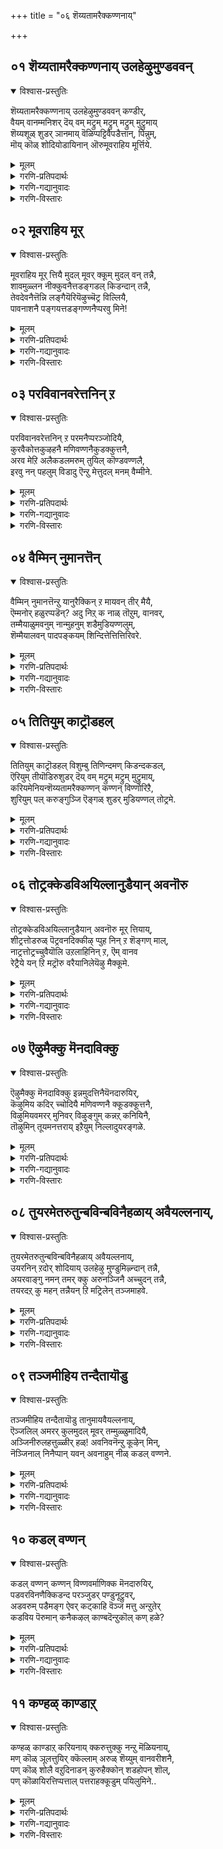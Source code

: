 +++
title = "०६ शॆय्यतामरैक्कण्णनाय्"

+++


## ०१ शॆय्यतामरैक्कण्णनाय् उलहेऴुमुण्डववन्
<details open><summary>विश्वास-प्रस्तुतिः</summary>

शॆय्यतामरैक्कण्णनाय् उलहेऴुमुण्डववन् कण्डीर्,  
वैयम् वानम्मनिशर् दॆय् वम् मट्रुम् मट्रुम् मट्रुम् मुट्रुमाय्  
शॆय्यशूळ् शुडर् ञानमाय् वॆळिप्पट्टिवैपडैत्तान्, पिन्नुम्,  
मॊय् कॊळ् शोदियोडायिनान् ऒरुमूवराहिय मूर्त्तिये.
</details>

<details><summary>मूलम्</summary>

शॆय्यतामरैक्कण्णनाय् उलहेऴुमुण्डववन् कण्डीर्,  
वैयम् वानम्मनिशर् दॆय् वम् मट्रुम् मट्रुम् मट्रुम् मुट्रुमाय्  
शॆय्यशूळ् शुडर् ञानमाय् वॆळिप्पट्टिवैपडैत्तान्, पिन्नुम्,  
मॊय् कॊळ् शोदियोडायिनान् ऒरुमूवराहिय मूर्त्तिये.
</details>

<details><summary>गरणि-प्रतिपदार्थः</summary>

शॆय्यतामरै कण्णन् आय् = कॆन्दावरॆयन्तॆ \(विशालवू आकर्षकवू आद\) कण्णुगळुळ्ळवनागि, उलहु एऴुम् = एळु लोकगळन्नू, उण्ड = कबळिसिद \(नुङ्गिद\), अवन् = अवनु, कण्डीर् = कण्डिरा, वैयम् = भूमियू, वानम् = मेलणलोकगळू, मनिशर् = मनुष्यरु, दॆय् वम् = देवतॆगळु, मट्रुम् = इतर, मट्रुम् = इतर, मट्रुम् = इन्नू इतर वस्तुगळू, मुट्रुम् = ऎल्लवू, आय् = आगि, शॆय्य = दिव्यवाद, शूऴ् = ऎल्लॆल्लू व्यापिसिरुव, शुडर् = तेजोमयवाद, ञानम् = ज्ञानवू आय् = आगि, वॆळिपट्टु = हॊरगिट्टु \(प्रकटिसि\), इवै = इवुगळन्नु, पडैत्तान् = पडॆदनु \(सृष्टिसिदनु\), पिन्नुम् = आ बळिक, मॊय् कॊळ् = विलक्षण समर्थवाद, शोदियोडु = तेजोस्वरूपदिन्द, आयिनान् = आगिरुववनु \(भगवन्तनु\), ऒरु = साटियिल्लद, मूवर् = मूरु मन्दि, आहिय = आद, मूर् त्तीये = मूर्त्तिये.
</details>

<details><summary>गरणि-गद्यानुवादः</summary>

कॆन्दावरॆयन्तॆ आकर्षकवू विशालवू आद कण्णुगळुळ्ळवनागि, एळु लोकगळन्नू नुङ्गिद अवनु, भूमियू मेलणलोकगळु मनुष्यरू देवतॆगळु मत्तु इतर इतर इन्नितरवस्तुगळॆल्लवू आगि, ऎल्लॆल्लू व्यापिसिरुव तेजोमयवाद दिव्यवाद ज्ञानवू आगि, प्रकटगॊण्डु, इवुगळन्नु सृष्टिसिदनु. आ बळिक विलक्षणवाद समर्थवाद तेजोस्वरूपदिन्द साटियिल्लद मूवरू आगिरुव मूर्तिये अवनु कण्डिरा\! 
</details>

<details><summary>गरणि-विस्तारः</summary>

भगवन्तनु तेजोमयमूर्तियागि, तन्नष्टक्कॆ तानु परमपददल्लि निर्लिप्तनागिरबारदे? ई जगत्संसारवन्नु अवनेकॆकट्टिकॊळ्ळबेकु? ताने नानारूपगळागि, वस्तुगळागि, बरिदु, नानाबगॆय कर्मगळल्लिळिदु, अवुगळनिर्वहणॆय भारवन्नु हॊरुवुदादरू एकॆ? सङ्कल्पमात्रदिन्दले इदॆल्लवन्नू साधिसिकॊळ्ळबल्ल अवने मत्तॆ मूरुरूपगळागि ऒडॆदु निन्तिरुवुदादरू एकॆ? – इदन्ने भगवन्तन विचित्र लीलाविनोद ऎन्नुवुदु\! ऎल्लवन्नू सृष्टिसि, नडॆसुत्ता, साक्षीभूतनागि नोडुत्ता, ऎल्लवन्नू ऒन्दु समयदल्लि ताने नुङ्गि, आ बळिकलू अदन्नु रक्षिसुवुदु\! ऎन्थ सौलभ्यगुण भगवन्तनदु\! 

“वैयम् वानम् मनिशर् दॆय् वम् मट्रुम् मट्रुम् मट्रुम् मुट्रुम् आय्” – सृष्टियल्लि कण्डु बरुव ऎल्ला वस्तुगळन्नू सङ्ग्रहवागि सूचिसुव मातु. ’वैयम्’, ऎन्दरॆ भूमि ’वानम्’ ऎन्दरॆ आकाश. इवॆरडर नडुवॆ इरुवुदु नीरु, गाळि, तेजस्सु – ऒट्टारॆ, भगवन्तनु पञ्चभूतगळन्नु सृष्टिसिदनु. आ पञ्चभूतगळु अवने. ’मनिशर्’ ऎन्दरॆ मनुष्यरु, ’दॆय् वम्’ ऎम्बुदरल्लि देवतॆगळु मत्तु अवरल्लिरुव नाना पङ्गडगळु – यक्षरु, सिद्धरु, साध्यरु, गन्धर्वरु, किन्नररु, किम्पुरुषरु – इत्यादिगळु ऎल्लरू मेलणलोकवासिगळु. ’मट्रुम्, मट्रुम्, मट्रुम्’ ऎन्दु मत्तॆ मत्तॆ हेळिदुदक्कॆ – भगवन्तनु मेल्मट्टद जन्तुगळु, कॆळमट्टद जन्तुगळु, मत्तु मर, बॆट्ट मुन्ताद अचेतन वस्तुगळु ऎन्दर्थवागुत्तदॆ. चेतन वस्तुगळल्लि मनुष्यनुइतर वस्तुगळिगिन्तलू भिन्ननु. अवनिगॆ मनस्सु, बुद्धि, विवेचनाशक्तिगळिवॆ. जन्तुगळल्लि मेल्मट्टदवु प्राणिगळु. कालुगळिन्द सञ्चरिसबल्लवु. कॆळमट्टदवु ऎदॆयिन्द त्वळतक्कवु, हाराडतक्कवु, भूचरगळु जलचरगळु, क्रिमिकीटादिगळु, इरुवॆ मुन्तादवु, अणुजीविगळु इत्यादिगळु इवॆल्लवन्नू ऒट्टागि, ’चेतन’ वस्तुगळु ऎन्नुत्तारॆ. सञ्चरिसदन्तॆ, ऒन्दु कडॆ निलुकडॆयागि निन्तिरुव मर, बॆट्ट मुन्ताअवु ’अचेतन’ वस्तुगळु. भगवन्तन सृष्टियन्नु कॆलवु मातुगळिन्द विवरिसुवुदु ऒन्दु हुच्चुतनवे\! नोडि, अरितू आश्चर्यपडतक्कद्दु –पाठकलियतक्कद्दु अदु\! ऎल्लवू भगवन्तन रूपगळे. अवुगळॆल्लदर अन्तर्यामियागि इद्दुकॊण्डु, भगवन्तनु ऎल्लवन्नू निर्वहिसुत्तानॆ. एनु विचित्र\! एनाश्चर्य\! 

“ऒरुमूवराहियमूर् त्तिये” – तानॊब्बने हेगॆ लॆक्कविल्लदष्टु रूपगळागि ऒडॆदु ’सृष्टि’ ऎनिसिकॊण्डनो हागॆये ताने साटियिल्लद मूरु रूपगळागि अवुगळ निर्वहणॆगॆ निन्तिद्दानॆ. ’ब्रह्म’नागि सृष्टिकार्यवन्नु नडॆसुवुदक्कॆ, ’विष्णु’वागि सृष्टिय ऎल्लवन्नू रक्षिसुवुदक्कॆ मत्तु ’रुद्र’नागि कडॆगॆ ऎल्लवन्नू लयगॊळिसुवुदक्कॆ. 

आळ्वाररु हेळुत्तारॆ- लयकाल बन्दाग, भगवन्तनु सर्वनाशवागुवुदन्नु तप्पिसि, तानु सर्वरक्षकनॆम्बुदक्कॆ तक्कन्तॆ ऎल्ला लोकगळन्नू, ऒम्मॆलॆ नुङ्गि, अवुगळन्नु बीजरूपदल्लि तन्न हॊट्टॆयल्लि अडगिसिट्टुकॊण्डु, कापाडुत्तानॆ, मत्तॆ सृष्टि समय बन्दाग, तन्न सङ्कल्पमात्रदिन्दले अवॆल्लवन्नू हॊरहाकुत्तानॆ. स्वयञ्ज्ञानानन्द स्वरूपनागि, परमतेजोमूर्तियागि, परमपददल्लि नॆलसिद्दरू सह, ताने ऎल्ला लोकगळू, पञ्चभूतगळू, मानवरू, देवतॆगळू, प्राणिगळू, बगॆबगॆय जीवजन्तुगळु आगि, ऎल्ला बगॆय अचेतन वस्तुगळु आगि प्रकटगॊळ्ळुत्तानॆ. मत्तु ताने साटियिल्लद ’मूवरु आगि’ ऎन्दरॆ ब्रह्म, विष्णु, रुद्ररागि, सृष्टि, स्थिति, लय कार्यगळन्नु हञ्चिकॊण्डु ऎल्लवन्नूनिर्वहिसुत्तानॆ. जनरे\! सर्वसमर्थनू, सर्वरक्षकनू, सर्वव्यापियू, सर्वङ्गनू, सत्यज्ञानानन्दस्वरूपियू, परमतेजोमूर्तियू आद भगवन्तनन्नु कण्डुकॊळ्ळि.
</details>



## ०२ मूवराहिय मूर्
<details open><summary>विश्वास-प्रस्तुतिः</summary>

मूवराहिय मूर् त्तियै मुदल् मूवर् क्कूम् मुदल् वन् तन्नै,  
शावमुळ्लन नीक्कुवनैत्तडङ्गडल् किडन्दान् तन्नै,  
तेवदेवनैत्तॆन्नि लङ्गैयॆरियॆऴुच्चॆट्र विल्लियै,   
पावनाशनै पङ्गयत्तडङ्गण्णनैप्परवु मिने\!
</details>

<details><summary>मूलम्</summary>

मूवराहिय मूर् त्तियै मुदल् मूवर् क्कूम् मुदल् वन् तन्नै,  
शावमुळ्लन नीक्कुवनैत्तडङ्गडल् किडन्दान् तन्नै,  
तेवदेवनैत्तॆन्नि लङ्गैयॆरियॆऴुच्चॆट्र विल्लियै,   
पावनाशनै पङ्गयत्तडङ्गण्णनैप्परवु मिने\!
</details>

<details><summary>गरणि-प्रतिपदार्थः</summary>

मूवर् आहिय = मूरु रूपगळु आगिरुव, मूर् त्ति यै = ऒन्दे मूर्तियन्नु, मुदल् मूवर् क्कुम् = मॊदल मूरु मूर्तिगळिगू, मुदल् वन् तन्नै = आदियागिरुववन्नु \(ऒडॆयनागिरुववनन्नु\), शावम् = शाप, उळ्ळन = उण्टादुवन्नु, नीक्कुवनै = नीगिसुववनन्नु, तडम् कडल् = विस्तारवाद कडलल्लि, किडन्दान् तन्नै = पवडिसिरुववनन्नु, देवदेवनै = देवदेवनन्नु, तॆन् इलङ्गै = सुन्दरवाद लङ्कापट्टणदल्लि, ऎरि ऎऴु = उरि ऎद्दु ज्वलिसुवन्तॆ, शॆट्र = नाशपडिसिद, विल्लियै = बिल्लुगारनन्नु, पावनाशनै = पापवन्नॆल्ला नाशगॊळिसुववनन्नु, पङ्गयम् = पङ्कजदन्तॆ, तड कण्णनै = विशालवाद कण्णुगळुळ्ळवनन्नु, परवु मिने = सुतिसिरि \(हाडिरि\). 
</details>

<details><summary>गरणि-गद्यानुवादः</summary>

मूरु रूपगळु आगिरुव एकमूर्तियन्नु, मॊदल मूरु मूर्तिगळिगूआदि \(ऒडॆय\)यादवनन्नु, उण्टाद शापवन्नु नीगिसुववनन्नु, विस्तारवाद कडलल्लि पवडिसिरुववनन्नु, देवदेवनन्नु, सुन्दरवाद लङ्कापट्टणदल्लि उरि ऎद्दु ज्वलिसुवन्तॆ नाशपडिसिद बिल्लुगारनन्नु, पापगळन्नु नाशपडिसुववनन्नु, पङ्कजदन्तॆ विशालवाद कण्णुगळुळ्ळवनन्नु स्तुतिसिरि \(हाडिरि\). 
</details>

<details><summary>गरणि-विस्तारः</summary>

भगवन्तन ’पर, विभव, व्यूह, अर्चा, अन्तर्यामि’त्वगळल्लि कॆलवन्नु इल्लि स्मरिसिकॊळ्ळलागुत्तदॆ. 

’मूवराहिय मूर् त्तियै” – सृष्टि, स्थिति, मत्तु लय कार्यगळन्नु निर्वहिसुवुदक्कागि, ब्रह्म, विष्णु, रुद्ररागि रूपगॊण्डवनु ऒब्बने – सर्वेश्वर. 

“मुदल् मूवर् क्कूम् मुदल् वन्” – मेलॆ हेळिद त्रिमूर्तिगळिगू आदियागि, अवर स्थितिगॆ कारणनूअवनॊब्बने अवर स्वामियू अवने.

“शावमुळ्ळन नीक्कुवनै” – त्रिमूर्तिगळल्लि शिवनिगॆ बन्द ब्रह्महत्या शापवन्नु नीगिसिदवनू अवने – सर्वशक्तनादवनु. 

“तडङ्गडल्किडन्दानै” – विस्तारवाद पाल्गडलल्लि निर्लिप्तनागि पवडिसि, योगनिद्दॆयल्लिरुववनू, मेलण लोकदवरॆल्लरू समीपिसि स्तुतिसि, पूजिसि, प्रार्थिसिकॊळ्ळुवन्थ ’देवदेवनू’ अवने. 

“तॆन्निलङ्गै यॆरियॆऴुच्चॆट्रविल्लियै” – सुन्दरवाद लङ्कापट्टणवन्नु सर्वनाशगॊळिसिद, सामान्यमानवनागि अवतरिसिद अप्रतिम बिल्लुगारनाद श्रीरामनू अवने. 

आळ्वाररु हेळुत्तारॆ- जनरे, भगवन्तनॊब्बने. अवनु सर्वेश्वर. ऎल्लक्कू आदि, कारणनु. ब्रह्म, विष्णु, रुद्ररॆम्ब त्रिमूर्तिगळागि रूपगॊण्डवनु अवने. विस्तारवाद पाल्गडलल्लि शेषशयननागि पवडिसि योगनिद्दॆयल्लिरुववनू, देवतॆगळॆल्लर ऒडॆयनू अवने. श्रीरामनागि अवतरिसि, सुन्दरवाद लङ्कापट्टणवन्नु सुट्टुभस्ममाडिद साटियिल्लद बिल्लुगारनू अवने. विशालवू आकर्षकवू आद कण्णुगळुळ्ळ दिव्यसुन्दरनू, ऎल्लर पापगळन्नू नाशपडिसुववनू, सर्वशक्तनू, सर्वरक्षकनू आद अवनन्नु सदा स्तुतिसि, भजिसिरि.
</details>



## ०३ परविवानवरेत्तनिन् ऱ
<details open><summary>विश्वास-प्रस्तुतिः</summary>

परविवानवरेत्तनिन् ऱ परमनैप्परञ्जोदियै,  
कुरवैकोत्तकुऴहनै मणिवण्णनैकुडक्कुत्तनै,  
अरव मेऱि अलैकडलमरुम् तुयिल् कॊण्डवण्णलै,  
इरवु नन् पहलुम् विडादु ऎन्ऱु मेत्तुदल् मनम् वैम्मीने.
</details>

<details><summary>मूलम्</summary>

परविवानवरेत्तनिन् ऱ परमनैप्परञ्जोदियै,  
कुरवैकोत्तकुऴहनै मणिवण्णनैकुडक्कुत्तनै,  
अरव मेऱि अलैकडलमरुम् तुयिल् कॊण्डवण्णलै,  
इरवु नन् पहलुम् विडादु ऎन्ऱु मेत्तुदल् मनम् वैम्मीने.
</details>

<details><summary>गरणि-प्रतिपदार्थः</summary>

परवि = विस्तारवागि \(हरडिकॊण्डु\) वानवर् = देवतॆगळु, एत्त = स्तुतिसुवन्तॆ, निन् ऱ = सिद्धवागिरुव, परमनै = परमपुरुषनन्नु \(परात्परनन्नु\), परंशोदियै = परञ्ज्योतिस्वरूपियन्नु, कुरवैकोत्त = रासक्रीडॆयन्नाडिद, कुऴहनै = रसिकनन्नु \(दिव्यसुन्दरनन्नु\) मणिवण्णनै = \(दिव्यवाद\) नीलमणिय बण्णदवनन्नु, कुडक्कुत्तनै = कॊडद कुणितवाडुववनन्नु, अरवम् एऱि = सर्पवन्नेरि, अलै कडल् = अलॆगळिन्द तुम्बिद कडलल्लि, अमरुम् = \(अदक्कॆ\) हॊन्दिकॊण्डिरुवन्तॆ, तुयिल् कॊण्ड = पवडिसिरुव, अण्णलै = स्वामियन्नु, इरवुम् = रात्रियूनल् पहलुम् = ऒळ्ळॆय हगलल्लू, विडादु = बिडदन्तॆ \(यावागलू\), एत्तुदल् = स्तुतिसुवुदरल्लि, मनम् वैम्मिने = मनस्सन्निडि. 
</details>

<details><summary>गरणि-गद्यानुवादः</summary>

सुत्तमुत्तलू हरडिकॊण्डु देवतॆगळु स्तुतिसुवन्तॆ सिद्धवागिरुव परमपुरुषनन्नु, परञ्ज्योति स्वरूपियन्नु, रासक्रीडॆयन्नाडिद दिव्यसुन्दरनन्नु, नीलमणिय बण्णदवनन्नु, कॊडद कुणितवाडुववनन्नु, सर्पवन्नेरि अलॆगळिन्द तुम्बिद कडलल्लि अदक्कॆ हॊन्दिकॊण्डिरुवन्तॆ पवडिसुव स्वामियन्नु, हगलू रात्रियू चॆन्नागि बिडदन्तॆ यावागलू स्तुतिसुवुदरल्लि मनस्सन्निडि. 
</details>

<details><summary>गरणि-विस्तारः</summary>

हिन्दिन पाशुरद विषयवन्ने इल्लियू मुन्दुवरिसलागिदॆ. 

“परवि वानवरेत्त निन् ऱपरमनै” – देवतॆगळॆल्लरू ऒट्टुगूडि, भगवन्तनल्लि तम्म कष्टसङ्कटगळन्नु हेळिकॊण्डु, तम्मन्नु रक्षिसुवन्तॆ बेडुवन्थ परमपुरुषनु. अवने परमपददल्लि ’परञ्ज्योति’ स्वरूपियागि सर्वरक्षकनागिरुववनु. 

“कुरवै कोत्त कुऴहनै” – भगवन्तनु श्रीकृष्णनागि अवतरिसि, तन्न इम्पाद कॊळलनाददिन्द ऎल्लरन्नू आकर्षिसिदनष्टॆ. अवन अप्रतिमसौन्दर्यक्कॆ \(आकर्षणॆगॆ\) मारुहोगि, गोवळयुवतियरु ऒन्दु बॆळदिङ्गळ रात्रि तम्म तम्म मनॆगळिन्दहॊरटु श्रीकृष्णनॊडनॆ कलॆतु, रात्रियन्नुआनन्ददिन्द कळॆदरु. अन्दु नडॆद वैचित्र्यवेनॆन्दरॆ, ऒब्बॊब्ब गॊल्लतिय मग्गुलल्लू ऒब्बॊब्ब कृष्णनिरुत्ता, नॆरॆद ऎल्लरिगू प्रत्येकवागियू ऒट्टागियू आनन्दपडिसिद्दु. 

“कुडक्कूत्तनै” – भगवन्तनु श्रीकृष्णनागि नन्दगोकुलदल्लि बॆळॆयुत्तिद्दाग, अत्यन्त कठिणवाद कॊडद कुणितवन्नु, अत्यन्त चातुर्यदिन्द आडि ऎल्लरन्नू सन्तोषपडिसिदनु. 

“अरवम् मेल्.....................अण्णलै” – शेषशयननागि, पाल्गडलल्लि पवडिसि योगनिद्दॆयल्लिरुव श्रीमन्नारायणनु. 

आळ्वाररु हेळुत्तारॆ- जनरे, भगवन्तन सुत्तलू देवतॆगळु ऒट्टुगूडि स्तुतिसुत्तारॆ. अवने परञ्ज्योतिस्वरूपि. अवने श्रीकृष्णनागि अवतरिसि आश्चर्याद्भुतकार्यगळन्नु नडॆसिदनु. गोपियरॊडनॆ कलॆतु रासक्रीडॆयन्नाडिअवरन्नु आनन्दपडिसिदनु. पाल्गडलल्लि शेषशयननागि योगनिद्दॆयल्लिरुववनू अवने. आ स्वामियन्नु हगलु रात्रि ऎन्नदॆ, ऎडॆबिडदन्तॆ, यावागलू स्तुतिसुत्ता, अवनल्लि मनस्सन्निडि, इदरिन्द निम्म उद्धारवागुत्तदॆ.
</details>



## ०४ वैम्मिन् नुमानत्तॆन्
<details open><summary>विश्वास-प्रस्तुतिः</summary>

वैम्मिन् नुमानत्तॆन्ऱु यानुरैक्किन् ऱ मायवन् तीर् मैयै,  
ऎम्मनोर् हळुरप्पडॆन्? अदु निऱ् क नाळ् तॊऱुम्, वानवर्,  
तम्मैयाळुमवनुम् नान्मुहनुम् शडैमुडियण्णलुम्,  
शॆम्मैयालवन् पादपङ्कयम् शिन्दित्तेत्तित्तिरिवरे.
</details>

<details><summary>मूलम्</summary>

वैम्मिन् नुमानत्तॆन्ऱु यानुरैक्किन् ऱ मायवन् तीर् मैयै,  
ऎम्मनोर् हळुरप्पडॆन्? अदु निऱ् क नाळ् तॊऱुम्, वानवर्,  
तम्मैयाळुमवनुम् नान्मुहनुम् शडैमुडियण्णलुम्,  
शॆम्मैयालवन् पादपङ्कयम् शिन्दित्तेत्तित्तिरिवरे.
</details>

<details><summary>गरणि-प्रतिपदार्थः</summary>

वैम्मिन् = इरिसिरि, नुम् मनत्तु = निम्म मनस्सन्नु, ऎन्ऱु= ऎन्दु, यान् = नानु, उरैक्किन् ऱ = हेळुव, मायवन् = आश्चर्यकारिय, शीर् मैयै = सद्गुणगळन्नु, ऎम्म नोर् हळ् = नन्नन्थवरु, उरैप्पदु = हेळुवुदु, ऎन् = एनु? \(इन्नेनु\), अदु निऱ् क = अदु हागिरलि, नाळ् दॊऱुम् = ऎडॆबिडदन्तॆ \(अनुदिनवू\), वानवर् = देवतॆगळु, \(नित्यसूरिगळु\), तम्मैयाळुम् अवनुम् = तम्मन्नाळुववनू, \(वानवर् तम्मै = देवतॆगळन्नु, नित्यसूरिगळन्नु\) आळुमवनुम् = आळुववनू, ऒडॆयनू\), नान् मुहनू = नाल्मुखनू, शडैमुडि अण्णलुम् = जडॆयन्नु धरिसिरुव देवनू, शॆम्मैयाल् = क्रमवागि \(पद्धतिय प्रकार्‍अ\), अवन् = अवन, पाद पङ्कयम् = पादपङ्कजवन्नु, शिन्दित्तु = चिन्तिसुत्ता, एत्ति = स्तुतिसुत्ता, तिरिवरे = \(मुख्य कॆलसवागि\) इट्टिरुववरे. 
</details>

<details><summary>गरणि-गद्यानुवादः</summary>

’निम्म मनस्सन्नु इरिसिरि’ ऎन्दु नानु हेळुव आश्चर्यकारिय सद्गुणगळन्नु नन्नन्थवरु हेळुवुदु एनु हॆच्चु? अदु हागिरलि. अनुदिनवू देवतॆगळन्नाळुववनू, नाल्मुखनू, जडॆयन्नु धरिसिरुववनू पद्धतियन्तॆ अवन पाद पङ्कजवन्नु चिन्तिसुत्ता, स्तुतिसुत्ता, \(इरुवुदन्ने\) मुख्यकॆलसवन्नागि इट्टुकॊण्डिरुववरे. 
</details>

<details><summary>गरणि-विस्तारः</summary>

’निम्म मनस्सन्नु इरिसिरि’ ऎन्दु नानु हेळुव आश्चर्यकारिय सद्गुणगळन्नु नन्नन्थवरु हेळुवुदु एनु हॆच्चु? अदु हागिरलि. अनुदिनवू देवतॆगळन्नाळुववनू, नाल्मुखनू, जडॆयन्नु धरिसिरुववनू पद्धतियन्तॆ अवन पादपङ्कजवन्नु चिन्तिसुत्ता, स्तुतिसुत्ता, \(इरुवुदन्ने\) मुख्यकॆलसवन्नागि इट्टुकॊण्डिरुववरे. 

’वानवर् तम्मैयाळु मवम्’ – ऎन्दरॆ, देवतॆगळिगॆ ऒडॆय देवेन्द्र. 

’शडैमुडियण्णल्’ – ऎन्दरॆ, जटाधारियाद देवरु, शिवनु.

आळ्वाररु हेळुत्तारॆ- सर्वेश्वरनाद भगवन्तन कल्याणगुणगळन्नु कुरितु ऎडॆबिडदन्तॆ अनुदिनवू चिन्तिसुत्तिरि ऎन्दु नानु, नन्नन्थवनु, हेळुवुदरल्लि हॆच्चुगारिकॆयेनु? देवतॆगळ ऒडॆयनाद देवेन्द्रनू, चतुर्मुख ब्रह्मनू, जटाधारियाद शिवनू अवन पादपङ्कजगळन्नु ऎडॆबिडदन्तॆ अनुदिनवू चिन्तिसुत्तिरुवुदन्नु, स्तुतिसुत्तिरुवुदन्नु अवर कॆलसवन्नागि माडिकॊण्डिद्दारॆ, कण्डिरा\!
</details>



## ०५ तितियुम् काट्रॊडहल्
<details open><summary>विश्वास-प्रस्तुतिः</summary>

तितियुम् काट्रॊडहल् विशुम्बु तिणिन्दमण् किडन्दकडल्,  
ऎरियुम् तीयॊडिरुशुडर् दॆय् वम् मट्रुम् मट्रुम् मुट्रुमाय्,  
करियमेनियन्शॆय्यतामरैक्कण्णन् कण्णन् विण्णोरिऱै,  
शुरियुम् पल् करुङ्गुञ्जि ऎङ्गळ् शुडर् मुडियण्णल् तोट्रमे.
</details>

<details><summary>मूलम्</summary>

तितियुम् काट्रॊडहल् विशुम्बु तिणिन्दमण् किडन्दकडल्,  
ऎरियुम् तीयॊडिरुशुडर् दॆय् वम् मट्रुम् मट्रुम् मुट्रुमाय्,  
करियमेनियन्शॆय्यतामरैक्कण्णन् कण्णन् विण्णोरिऱै,  
शुरियुम् पल् करुङ्गुञ्जि ऎङ्गळ् शुडर् मुडियण्णल् तोट्रमे.
</details>

<details><summary>गरणि-प्रतिपदार्थः</summary>

तिरियुम् = अलॆदाडुव, काट्रोडु = गाळियू, अहल् = विस्तारवाद, विशुम्बु = आकाशवू, तिणिन्द = गडुसाद, मण्=भूमियू, किडन्द = ऒन्दॆडॆ इरुव, कडल् = कडलू, ऎरियुम् = ज्वलिसुव \(उरियुत्तिरुव\) तीयोडु = अग्नियू, इरु शुडर् = सूर्यचन्द्ररू, देय् वम् = देवतॆगळू, मट्रुम् =इन्नू इतररू \(मनुष्यरू\), मट्रुम् = इन्नू इतररू \(तिर्यक्, स्थावरगळू\), मुट्रुम् आय् = मत्तॆल्लवू आगिरुव, करिय मेनियन् = करिय रूपवुळ्ळवनू, शॆय्य तामरै कण्णन् = कॆन्दावरॆयन्तॆ कण्णुळ्ळवनू, कण्णन् = अत्याकर्षकनू \(श्रीकृष्णनामधारियू\), विण्णोर्= मेलणलोकदवर, इऱै = ऒडॆयनू, शुरियुम् = सुरुळिसुत्तिरुव, पल् = हलवारु, कुरुकुञ्जि = दॊड्ड कुरुळुगळ, ऎङ्गळ् = नम्म, शुडर् मुडि = हॊळॆहॊळॆयुव, किरीटवन्नु धरिसिरुव, अण्णल् = स्वामिय, तोट्रमे = सृष्टिये \(हिरिमॆये\), तोरिकॆये.
</details>

<details><summary>गरणि-गद्यानुवादः</summary>

सुळिदाडुव गाळियू, विस्तारवाद \(हरडिरुव\) आकाशवू, गडुसाद भूमियू, ऒन्दॆडॆ इरुव कडलू, उरियुव बॆङ्कियू, सूर्यचन्द्ररू, देवतॆगळू, इन्नितररू \(मानवरू\), तिर्यक् स्थावरादिगळू \(प्राणिगळू, मरबॆट्ट मुन्तादवू\), ऎल्लवू आगिरुव करियरूपवुळ्ळवनू, कॆन्दावरॆयन्तॆ कण्णुळ्ळवनू, अत्याकर्षकनू, मेलणलोकदवर ऒडॆयनू, सुरुळिसुत्तिरुव हलवारु दॊड्ड दॊड्ड कुरुळुगळ, हॊळॆहॊळॆयुव किरीटवन्नु धरिसिरुव, नम्म स्वामिय सृष्टिय तोरिकॆये. 
</details>

<details><summary>गरणि-विस्तारः</summary>

इल्लि भगवन्तन सृष्टिय हिरिमॆयन्नू, अवनु तोरिकॊळ्ळुव बगॆयन्नू हेळलागुत्तदॆ. 

आळ्वाररु हेळुत्तारॆ- जनरे, भगवन्तनु नमगॆ तोरिकॊळ्ळुव बगॆयन्नु काणिरि- गाळि, बॆङ्कि, नीरु, नॆल, बानु \(आकाश\)गळाद पञ्चभूतगळ रूपदल्लि अवनु ऎल्लॆल्लियू व्यापिसिद्दानॆ. सूर्यचन्द्ररू, देवतॆगळू, मानवरू, प्राणिगळू, क्रिमिकीटादिगळू, ऎल्ला अचेतन वस्तुगळु आगि अवनु ऎल्लॆल्लू तुम्बुकॊण्डिद्दानॆ. अवनादरो, करियदेहदवनु, कॆन्दावरॆय कण्णुळ्ळवनु. अत्याकर्षकसुन्दर. सॊबगिन उद्दनाद मुङ्गुरुळुगळिन्द शोभिसुववनु. हॊळॆयुव किरीटवुळ्ळवनु. परमपदवासिगळ ऒडॆयनु. हीगॆ अवनन्नु अवन भव्यसृष्टिय मूलकवे अवनन्नु काणबहुदु, कण्डिरा.
</details>



## ०६ तोट्रक्केडविअयिल्लानुडैयान् अवनॊरु
<details open><summary>विश्वास-प्रस्तुतिः</summary>

तोट्रक्केडविअयिल्लानुडैयान् अवनॊरु मूर् त्तियाय्,  
शीट्रत्तोडरुळ् पॆट्रवनदिक्कीऴ् प्पुह निन् ऱ शॆङ्गण् माल्,  
नाट्रत्तोट्रच्चुवैयॊलि उऱलाहिनिन् ऱ, ऎम् वानव  
रेट्रैये यन् ऱि मट्रॊरु वरैयानिलेयॆऴु मैक्कूमे.
</details>

<details><summary>मूलम्</summary>

तोट्रक्केडविअयिल्लानुडैयान् अवनॊरु मूर् त्तियाय्,  
शीट्रत्तोडरुळ् पॆट्रवनदिक्कीऴ् प्पुह निन् ऱ शॆङ्गण् माल्,  
नाट्रत्तोट्रच्चुवैयॊलि उऱलाहिनिन् ऱ, ऎम् वानव  
रेट्रैये यन् ऱि मट्रॊरु वरैयानिलेयॆऴु मैक्कूमे.
</details>

<details><summary>गरणि-प्रतिपदार्थः</summary>

तोट्रम् = हुट्टु, केडु = सावु, अवै = अवुगळन्नु, इल्लान् = इल्लदवनू, उडैयान् = \(अवन्नु\) उळ्ळवनू, अवन् = अवनु, ऒरु = साटियिल्लद, मूर् त्ति आय् = मूर्तियागिरुववनू, शीट्रत्तोडु = कडुकोपद जॊतॆयल्लि, अरुळ् पॆट्रवन् = कृपॆयन्नु पडॆदवनु, अडि कीऴ् = तिरुवडिय बळियल्लि, पुह = सेरलु, निन् ऱ = निन्तिरुव, शॆम् कण्माल् = कॆम्पनॆय कण्णुळ्ळ व्यामोहकारियु. नाट्रम् = गन्ध, तोट्रम् = रूप, शुवै = रस, ऒलि = शब्द, उऱल् = स्पर्श ऎम्ब, विषयगळु, आहि = आगि, निन् ऱ = इरुव, ऎम् वानवर् एट्रैयै = नम्म, देवतॆगळ ऒडॆयनन्नु, अन् ऱि = अल्लदॆ, मट्रु ऒरुवरै = बेरॆ यारॊब्बरन्नू, यान् = नानु, इलेन् = पडॆदिल्ल, ऎऱुमैक्कुमे = उज्जीवनक्कागि. 
</details>

<details><summary>गरणि-गद्यानुवादः</summary>

हुट्टुसावु ऎम्बवन्नु इल्लदवनू मत्तु उळ्ळवनू, साटियिल्लद ऒन्दु मूर्तियागिरुववनू, कडुकोपद जॊतॆयल्लि कृपॆयन्नु पडॆदवनु तिरुवडिगळ बळियल्लि सेरलु निन्तिरुववनू, कॆम्पनॆय कण्णुगळ व्यामोहकारियु गन्ध, रूप, रस, शब्द, स्पर्शगळॆम्ब विषयगळागिरुववनू, नम्मदेवतॆगळ ऒडॆयनू आगिरुववनन्नल्लदॆ नन्न उज्जीवनक्कागि बेरॊब्बरन्नुनानु पडॆदिल्ल. 
</details>

<details><summary>गरणि-विस्तारः</summary>

“तोट्रक्केडवैयिल्ला नुडैयान्” – भगवन्तनिगॆ हुट्टू इल्ल, सावू इल्ल. अवनु’अनादि’, ’अज’ मत्तु ’अनन्त’, ’अमर’ अवन ’पर’ स्वरूपवन्नु अदु तिळिसुत्तदॆ. आदरॆ, आश्रितरक्षणॆगागि, दुष्टशिक्षणक्कागि, धर्मसंरक्षणॆगागि, भूभारवन्निळिसुवुदक्कागि, अवनु अवतारगळन्नॆत्तुवाग, अवनिगॆ हुट्टू उण्टु. सावू उण्टु. ऎन्थ विचित्र\! 

“ऒरु मूर्त्ति” – सर्वेश्वरनाद अवनिगॆ बेरॆ यारॊब्बरूसरियू इल्ल, साटियू इल्ल. 

“शीट्रत्तोडरुळ्..............निन् ऱ शॆङ्गण् माल्” – इदु भगवन्तन नरसिंहावतारवन्नु सूचिसुत्तदॆ. तन्न भक्तनाद बालक प्रह्लादन विषयदल्लि करुणॆ, कृपॆगळन्नू, तन्न शत्रुवाद अवन तन्दॆ हिरण्यकशिपुविन बगॆगॆ कडुकोपवन्नू, कॆङ्गण्णन्नू तोरिसिद उग्रनरसिंहावतारिये भगवन्त. 

“नाट्रम्...............................निन् ऱ” – पञ्चेन्द्रियगळिगॆ विषयगळाद शब्द, स्पर्श, रूप, रस, गन्ध- इवुगळॆल्ल आगिरुववनू अवने.

आळ्वाररु हेळुत्तारॆ- अद्वितीयवाद ऒब्बने मूर्तियागि, हुट्टु सावु इल्लदवनादरू, देवदेवनादरू, तनगॆ आश्रितनाद बालक प्रह्लादनन्नु रक्षिसुवुदक्कागियू, शत्रुवाद हिरण्यकशिपुवन्नु शिक्षिसुवुदक्कागियू साटियिल्लद नरसिंहनागि अवतरिसिदवनू, शब्दादि विषयगळागि बॆळगुववनू, आद नम्म सर्वेश्वरनन्ने नन्न उज्जीवनक्कागि नानु आश्रयिसुवुदु. बेरॆ यारन्नू अल्ल.
</details>



## ०७ ऎऴुमैक्कु मॆनदाविक्कु
<details open><summary>विश्वास-प्रस्तुतिः</summary>

ऎऴुमैक्कु मॆनदाविक्कु इन्नमुदत्तिनैयॆनदारुयिर्,  
कॆऴुमिय कदिर् च्चोदियै मणिवण्णनै क्कूडक्कूत्तनै,  
विऴुमियवमरर् मुनिवर् विऴुङ्गुम् कन्नऱ् कनियिनै,  
तॊऴुमिन् तूयमनत्तराय् इऱैयुम् निल्लादुयरङ्गळे.
</details>

<details><summary>मूलम्</summary>

ऎऴुमैक्कु मॆनदाविक्कु इन्नमुदत्तिनैयॆनदारुयिर्,  
कॆऴुमिय कदिर् च्चोदियै मणिवण्णनै क्कूडक्कूत्तनै,  
विऴुमियवमरर् मुनिवर् विऴुङ्गुम् कन्नऱ् कनियिनै,  
तॊऴुमिन् तूयमनत्तराय् इऱैयुम् निल्लादुयरङ्गळे.
</details>

<details><summary>गरणि-प्रतिपदार्थः</summary>

ऎऴुमैक्कुम् = ऎल्ला स्थितिगळल्लू \(उज्जीवनगॊळ्ळुवुदक्कॆ\), ऎनदुआविक्कु = नन्न आत्मनिगॆ, इन् = इनिदाद, अमुदत्तिनै = अमृतस्वरूपियन्नु, ऎनदु = नन्न, आर् उयिर् = तुम्बुजीवदॊडनॆ, कॆऴुमिय = हॊन्दिकॊण्डिरुव, कदिर् शॊदियै = दिव्यज्योतियन्नु, मणिवण्णनै = नीलमणिय बण्णदवनन्नु, कुडक्कूत्तनै= कॊडद कुणितवाडुववनन्नु, विऴुमिय = श्रेष्ठराद, अमरर् = देवतॆगळिन्दलू, मुनिवर् = महर्षिगळिन्दलू, विऴुङ्गम् = उण्डु आनन्दिसुव, कन्नल् कनियै = कल्लुसक्करॆयन्नू हण्णन्नू, तॊऴुमिन् = पूजिसि, तूयमनत्तराय् = परिशुद्धमनदवरागि, इऱैयुम् = ऎळ्ळष्टू निल्ला = निल्लवु \(उळियवु\), तुयरङ्गळे = दुःखसङ्कटगळे. 
</details>

<details><summary>गरणि-गद्यानुवादः</summary>

\(उज्जीवनगॊळ्ळुवुदक्कॆ\) ऎल्ला स्थितिगळल्लू, नन्न आत्मनिगॆ इनिदाद अमृतस्वरूपियन्नु, नन्न तुम्बुजीवदॊडनॆ हॊन्दिकॊण्डिरुव दिव्यज्योतियन्नु, नीलमणिवण्णनन्नु, कॊडद कुणितद चतुरनन्नु, श्रेष्ठराद देवतॆगळिन्दलू महर्षिगळिन्दलू उण्डु \(अनुभविसि\) आनन्दिसुव कल्लुसक्करॆयन्नु हण्णन्नु शुद्धमनदवरागि पूजिसि, दुःखसङ्कटगळु ऎळ्ळष्टू उळियुवुदिल्ल. 
</details>

<details><summary>गरणि-विस्तारः</summary>

आळ्वाररु हेळुत्तारॆ- जनरु तम्म सांसारिक दुःखसङ्कटगळन्नु नीगिसिकॊळ्ळुवुदक्कागि, जीवनदल्लि उज्जीवनपडॆयुवुदक्कागि, अमृतदन्तॆ मधुरवाद, नीलमणियन्तॆ आकर्षकवाद, अत्यन्त चतुरनाद, देवतॆगळू महर्षिगळू अनुभविसि आनन्दिसुव कल्लुसक्करॆयन्तॆयू, मागिद ऒळ्ळॆय हण्णिनन्तॆयू स्वादुवाद, देवदेवनाद, सर्वेश्वरनन्नु शुद्धवाद मनदिन्द आश्रयिसि, भजिसबेकु.
</details>



## ०८ तुयरमेतरुतुन्बविन्बविनैहळाय् अवैयल्लनाय्,
<details open><summary>विश्वास-प्रस्तुतिः</summary>

तुयरमेतरुतुन्बविन्बविनैहळाय् अवैयल्लनाय्,  
उयरनिन् ऱदोर् शोदियाय् उलहेऴु मुण्डुमिऴ्न्दान् तन्नै,  
अयरवाङ्गु नमन् तमर् क्कु अरुनञ्जिनै अच्चुदन् तन्नै,  
तयरदऱ् कु महन् तन्नैयन् ऱि मट्रिलेन् तञ्जमाहवे.
</details>

<details><summary>मूलम्</summary>

तुयरमेतरुतुन्बविन्बविनैहळाय् अवैयल्लनाय्,  
उयरनिन् ऱदोर् शोदियाय् उलहेऴु मुण्डुमिऴ्न्दान् तन्नै,  
अयरवाङ्गु नमन् तमर् क्कु अरुनञ्जिनै अच्चुदन् तन्नै,  
तयरदऱ् कु महन् तन्नैयन् ऱि मट्रिलेन् तञ्जमाहवे.
</details>

<details><summary>गरणि-प्रतिपदार्थः</summary>

तुयरमे तरु = दुःखवन्ने उण्टुमाडुव \(परितापवन्नु तरुव\), तुन्बम् इन् बम् विनैहळ् आय् = दुःखवन्नू, सन्तोषवन्नु कॊडुव कर्मगळागि \(कर्मगळ निर्वाहकनागि\), अवै = अवै, अल्लन् = अल्लदवनु, आय् = आगि, उयर् निन् ऱदु= अत्युन्नतवागिरुवुदाद, ओर् = साटियिल्लद, शोदि आय् = परञ्ज्योतियागि, उलहुएऴुम् उण्डवनू, उगुळिदवनू, \(आदवनन्नु\), अयर = सॊरगुवुदन्नू, मरॆवन्नू, वाङ्गुम् = निवारिसुव, नमन् तमर् क्कू = यमभटरिगॆ, अरु नञ्जिनै = तीक्ष्णवाद विषदन्तॆ इरुववनन्नु, अच्चुदन् तन्नै = अच्युतनन्नु, तयरद ऱ् कु = दशरथनिगॆ, महन् तन्नै = मगनादवनन्नु, अन् ऱि = अल्लदॆ, मट्रु = बेरॊब्बरन्नु, इलेन् = इल्लवागिद्देनॆ, तञ्जम् आहवे = शरण्यनागिये. 
</details>

<details><summary>गरणि-गद्यानुवादः</summary>

दुःखवन्ने उण्टुमाडुव \(परितापवन्नु तरुव\) दुःखवन्नू सन्तोषवन्नू कॊडुव कर्मगळागि \(कर्मनिर्वाहकनागि\)यू, अवुगळल्लदवनागियू, अत्युन्नतवाद साटियिल्लद परञ्ज्योतियागियू, एळु लोकगळन्नूउण्डु उगुळिदवनागियू, सॊरगन्नू मरॆवन्नू निवारिसुव यमभटरिगॆ तीक्ष्णवाद विषदन्तॆ इरुववनन्नू अच्युतनन्नू, दशरथन मगनन्नूअल्लदॆ बेरॆ यारन्नू शरण्यनागि भाविसुवुदिल्ल. 
</details>

<details><summary>गरणि-विस्तारः</summary>

’तुयरमे तरु तुन्बविन्ब विनैहळ् आय्” – ’तुन्ब विनै’ ऎन्दरॆ, दुःखवन्नु तरुव पापकर्मगळु. ’इनै विनै” ऎन्दरॆ, हर्षवन्नुण्टुमाडुव पुण्यकर्मगळु. ई पापपुण्यगळु मरणानन्तरवू जीवनन्नु हिम्बालिसि अवनन्नु मरुजन्मगळल्लू परितापपडिसुत्तवॆ. अवु हागॆ माडदन्तॆ माडतक्कवनु भगवन्त.

“उयर निन् ऱदोर् शोदियाय्’ – ब्रह्माण्डदिन्द आचॆगॆ, अत्युन्नत स्थळदल्लिरुव परमपददल्लि बॆळगुव परञ्ज्योति भगवन्त.

“अयरवाङ्गु नमन् शमर् क्कु अरुनञ्जनै” – ’अयरु’ ऎन्दरॆ, ’सॊरगुविकॆ’ ’ऎल्ला रीतियल्लू शक्तिगुन्दुविकॆ’, ’ऎल्लवन्नू मरॆयुविकॆ’ – ऎन्दु अर्थवागुत्तदॆ. ऒट्टिनल्लि, इवु मरणस्थितियन्नु हेळुत्तदॆ. मरणिसिद बळिक यमभटरु जीवनन्नु ऎळॆदुकॊण्डु होगि यमराजन मुन्दॆ निल्लिसुत्तारॆ. अल्लि, जीवनु इहलोकाल्लि मरॆतिरुवुदॆल्लवू मत्तॆ नॆनपिगॆ बरुत्तदॆ. अवुगळिगागि अवनु यमलोकदल्लि हिंसॆ पडलु सिद्धवागबेकागुत्तदॆ. आ बळिक, मत्तु पुनर्जन्म, ई बगॆय स्थितियन्नु तडॆगट्टुव शक्ति भगवन्तनदु. भगवन्तनु आ यमभटरिगॆ क्रूरविषदन्तॆ. अवरे बसवळिदु,सङ्कटपट्टु जीवनन्नु बिट्टुओडिहोगुवन्तॆ माडतक्कवनु स्वामि. 

आळ्वाररु हेळुत्तारॆ- पुण्यपापगळ परितापदिन्द दूरमाडुववनू, अवुगळु तनगॆ अण्टदन्तॆ शुद्धनागिरुववनू, परमपददल्लि बॆळगुव परञ्ज्योतियू, ऎल्ला कालदल्लू लोकगळन्नु रक्षिसुववनू, मरणवन्नू यमभटर बाधॆयन्नू तप्पिसुववन्नू, नाशरहितनू, सत्य परक्रमगळिगॆ आकरनाद श्रीरामावतारियू आद भगवन्तनन्नु मात्रवे नानु शरणु होगुवुदु. बेरॆ यार आश्रयवू ननगॆ बेड.
</details>



## ०९ तञ्जमीहिय तन्दैतायॊडु
<details open><summary>विश्वास-प्रस्तुतिः</summary>

तञ्जमीहिय तन्दैतायॊडु तानुमायवैयल्लनाय्,  
ऎञ्जलिल् अमरर् कुलमुदल् मूवर् तम्मुळ्ळुमादियै,  
अञ्जिनीरुलहत्तुळ्ळीर् हळ्\! अवनिवनॆन्ऱु कूऴेन् मिन्,  
नॆञ्जिनाल् निनैप्पान् यवन् अवनाहुम् नीळ् कडल् वण्णने.
</details>

<details><summary>मूलम्</summary>

तञ्जमीहिय तन्दैतायॊडु तानुमायवैयल्लनाय्,  
ऎञ्जलिल् अमरर् कुलमुदल् मूवर् तम्मुळ्ळुमादियै,  
अञ्जिनीरुलहत्तुळ्ळीर् हळ्\! अवनिवनॆन्ऱु कूऴेन् मिन्,  
नॆञ्जिनाल् निनैप्पान् यवन् अवनाहुम् नीळ् कडल् वण्णने.
</details>

<details><summary>गरणि-प्रतिपदार्थः</summary>

तञ्जम् आहिय = ऒत्तासॆयागिरुव, तन्दै तायॊडु = तन्दॆतायिगळॊडनॆ, तानुम् आय् = तानू \(रक्षक\) आगि, अवै अल्लन् आय् = अवरु मात्रवे अल्लदवनागि, ऎञ्जल् इल् = कॊरतॆयिल्लद \(भक्तियल्लि\) अमरर् कुलम् = अमररकुलक्के, मुदल् = ऒडॆयनागि \(आदियागि\), मूवर् तम्मुळ्ळुम् = त्रिमूर्तिगळल्लि, आदियै = आदिकारणनागि, अञ्जि = अञ्जुत्ता, नीर् = नीवु, उलहत्तुळ्ळीर् = भूलोकदल्लिरुववरे, अवन् इवन् ऎन्ऱु = अवनु, इवनु, ऎन्दु, कूऴेन् मिन् = \(मनश्शान्तियिल्लदॆ\) कूगाडुत्तिरबेडिरि, नॆञ्जिनाल् = मनस्सिनिन्द, निनैप्पान् यवन् = नॆनॆयुववनुयारो, अवन् = अवनु, आहुम् = आगुत्तानॆ, नीळ् कडल् वण्णने = विस्तारवाद कडलवण्णने आगुत्तानॆ. 
</details>

<details><summary>गरणि-गद्यानुवादः</summary>

ऒत्तासॆयागिरुव तन्दॆ तायिगळॊडनॆ तानू\(रक्षक\) आगि, अवरु \(अष्टु\) मात्रवे अल्लदवनागि, भक्तियल्लि कॊरतॆयिल्लद अमरर कुलक्के ऒडॆयनागि, त्रिमूर्तिगळल्लि आदियागि \(आदिकारणनागि\), अञ्जुत्ता भूलोकदल्लिरुववरे नीवु अवनु इवनु ऎन्दु चञ्चलगॊण्डु कूगाडुत्तिरबेडिरि. यारु मनस्सिनिन्द स्मरिसुत्तानो अवनु विस्तारवाद कडलवण्णने आगुत्तानॆ. 
</details>

<details><summary>गरणि-विस्तारः</summary>

“तञ्जमाहिय तन्दैतायॊडु तानुम् आय्” – हुट्टुविकॆगू, हुट्टिद क्षणदिन्दलू स्वतन्त्रजीवियागि बदुकुववरॆगू अवन रक्षकरागि, ऒत्तासॆकॊडुववरागि, हितैषिगळागि इरुववरु अवनिगॆ जन्मकॊडुव तन्दॆतायिगळु. वास्तववागि, आ तन्दॆतायिगळ रूपदल्लि अवनन्नु ऎल्ला बगॆयल्लू रक्षिसुववनु भगवन्तने. अदक्कागिये अवनन्नु तन्दॆ मत्तु तायि ऎन्नुवुदु. 

“अवै अल्लन् आय्” – भगवन्तनु अवनिगॆ तन्दॆतायि मात्रवे अल्ल. अवनिगॆ बेरॆ बेरॆ सन्दर्भगळिगॆ, वयस्सिगॆ तक्कन्तॆ ऒदगि बरुववरु ऎष्टो जन – ऎन्दरॆ, बन्धु, बळग, नॆण्टरु, इष्टरु, मित्ररु इन्नितररु. आ ऎल्लरू आ भगवन्तन अंशवे आगि अवनन्नु बॆळॆसुत्तारॆ.

“अवैअल्लन् आय्” – भगवन्तनु अवनिगॆ तन्दॆतायि मात्रवे अल्ल. अवनिगॆ बेरॆबेरॆ सन्दर्भगलिगॆ, वयस्सिगॆ तक्कन्तॆ ऒदगि बरुववरु ऎष्टो जन – ऎन्दरॆ, बन्धु, बळग, नॆण्टरु, इष्टरु, मित्ररु इन्नितररु. आ ऎल्लरू आ भगवन्तन अंशवे आगि अवनन्नु बॆळॆसुत्तारॆ.

“अवनिवनॆन्ऱु कूऴेन् मिन्” – बेरॆबेरॆ नामरूपगळिन्द करॆयल्पडुव कॆळमट्टद नानादेव, देवतॆगळन्नु नम्बि, भजिसि, मनस्सन्नु कॆडिसिकॊळ्ळबारदु. अदरिन्द याव ऒळितू आगुवुदिल्ल.

“नॆञ्जिनाल् निनैप्पवन् यावन् अवनाहुम् नीळ् कडल् वण्णने” – यारन्नु नीवु मनसार ऎडॆबिडदन्तॆ चिन्तिसबयसुत्तीरो, अवने कडलवण्णदवनाद सर्वेश्वर. \(यारु ऒम्मनदिन्द भगवन्तनन्नु स्मरिसुत्तिरुवनो अवनु कडलवण्णने आगुत्तानॆ” – ऎन्दरॆ, अवन सारूप्यवन्नु हॊन्दुत्तानॆ मत्तु परमपदवासियागुत्तानॆ. हीगॆ ऒन्दु रीतिय विवरणॆकॊडबहुदॆनिसुत्तदॆ.\)

आळ्वाररु हेळुत्तारॆ- भूलोकवासिगळे, तन्दॆतायिगळ रूपदल्लि निम्मन्नु बॆळॆसि रक्षिसुववनू, अष्टे अल्लदॆ, नॆण्टरु, इष्टरु, मित्ररु, इन्नितररू आगि निमगॆ ऒत्तासॆकॊडुववनू, अमरर ऒडॆयनू, त्रिमूर्तिगळिगू आदियादवनू, विस्तारवाद कडलवण्णनन्ने नीवु ऎडॆबिडदन्तॆ मनसार चिन्तिसुत्तिरि. ’अवनु, इवनु’ ऎन्दु बेरॆ यारन्नू योचिसुव गॊन्दलदल्लि बीळबेडि.
</details>



## १० कडल् वण्णन्
<details open><summary>विश्वास-प्रस्तुतिः</summary>

कडल् वण्णन् कण्णन् विण्णवर्माणिक्क मॆनदारुयिर्,  
पडवरविनणैक्किडन्द परञ्जुडर् पण्डुनूट्रुवर्,  
अडवरुम् पडैमङ्ग ऐवर् कट्काहि वॆञ्ज मत्तु अन्ऱुतेर्  
कडविय पॆरुमान् कनैकऴल् काण्बदॆन्ऱुकॊल् कण् हळे?
</details>

<details><summary>मूलम्</summary>

कडल् वण्णन् कण्णन् विण्णवर्माणिक्क मॆनदारुयिर्,  
पडवरविनणैक्किडन्द परञ्जुडर् पण्डुनूट्रुवर्,  
अडवरुम् पडैमङ्ग ऐवर् कट्काहि वॆञ्ज मत्तु अन्ऱुतेर्  
कडविय पॆरुमान् कनैकऴल् काण्बदॆन्ऱुकॊल् कण् हळे?
</details>

<details><summary>गरणि-प्रतिपदार्थः</summary>

कडल् वण्णन् = कडलवण्णनू, कण्णन् = अत्याकर्षकनू \(श्रीकृष्णावतारियू\), विण्णवर् = देवतॆगळ, करु माणिक्कम् = दिव्यवाद नीलमणियन्तिरुववनू, ऎनदुआर् उयिर् = नन्न तुम्बुजीववू, पडम् = हॆडॆयुळ्ळ, अरवु = सर्पद, इन् = इनिदाद, अणै = हासुगॆय मेलॆ, किडन्द = पवडिसिरुव, परञ्जुडर् = परञ्ज्योतियू, पण्डु = हिन्दॆ, नूट्रुवर् = नूरुमन्दि, अड = मडियलु, वरुम् = बरुव \(बन्द\), पडै = सेनॆयु, मङ्ग = नाशवागुवन्तॆ, ऐवर् कट्कु = ऐवरिगॆ, आहि = ऒदगि बन्दु, वॆम् शमत्तु = क्रूरवाद युद्धदल्लि, अन्ऱु= आग \(अन्दु\), तेर् = रथवन्नु, कडविय = नडॆसिद, पॆरुमान् = भगवन्तन, कनै कऴल् = सद्दुमाडुव तिरुवडिगळन्नु, काण्बदु= नोडुवुदु, ऎन्ऱुकॊलो = ऎन्दिगो, कण् हळे = कण्णुगळे. 
</details>

<details><summary>गरणि-गद्यानुवादः</summary>

कडलवण्णनू, अत्याकर्षकनू \(श्रीकृष्णस्वरूपियू\), देवतॆगळ दिव्यवाद नीलमणियन्तिरुववनू, नन्न तुम्बु जीववू, हॆडॆगळुळ्ळ सर्पद इनिदाद हासुगॆयल्लि पवडिसिरुव परञ्ज्योतियू, हिन्दॆ, नूर्वरु मडियलु बन्द सेनॆयु नाशवागुवन्तॆ ऐवरिगॆ ऒदगिबन्दु, क्रूरवाद युद्धदल्लि अन्दु रथवन्नु नडॆसिद भगवन्तन सद्दुमाडुव तिरुवडिगळन्नु नोडुवुदॆन्दिगो कण्णुगळे. 
</details>

<details><summary>गरणि-विस्तारः</summary>

इदुवरॆगॆ लोकवासिगळिगॆ यावुदन्नुआळ्वाररु बोधिसिदरो, आ सर्वेश्वरन भव्यवाद रूपवन्नु तावे कण्तुम्ब नोडि नलियबेकॆम्ब आशॆयन्नु हॊरपडिसुत्तारॆ ई पाशुरदल्लि. 

आळ्वाररु हेळुत्तारॆ- कडलवण्णनागि, देवदेवनागि, अत्याकर्षक सुन्दरनागि, नन्न जीवक्कॆ जीवनागि, सर्पशयननागि, धर्मिष्ठराद पाण्डवर सहायकनागिरलु श्रीकृष्णनागि अवतरिसि, महाभारतयुद्धवन्नु तॊडगिसि, आयुद्धदल्लि, अर्जुननिगॆ सारथियागि निन्तु, अधर्मिगळाद दुर्योधननादिगळन्नु नाशपडिसिद, अति सुलभनाद स्वामियन्नु नन्न कण्णुगळु ऎन्दिगॆ काणुववो? 

भगवन्तनन्नु नोडबेकॆम्ब कातर ऎष्टु तीव्रवागिदॆ कण्डिरा\!
</details>



## ११ कण्हळ् काण्डाऱ्
<details open><summary>विश्वास-प्रस्तुतिः</summary>

कण्हळ् काण्डाऱ् करियनाय् क्करुत्तुक्कु नन्ऱु मॆळियनाय्,   
मण् कॊळ् ञूलत्तुयिर् क्कॆल्लाम् अरुळ् शॆय्युम् वानवरीशनै,  
पण् कॊळ् शोलै वऱुदिनाडन् कुरुहैक्कोन् शडहोपन् शॊल्,  
पण् कॊळायिरत्तिप्पत्ताल् पत्तराहक्कूडुम् पयिलुमिने..
</details>

<details><summary>मूलम्</summary>

कण्हळ् काण्डाऱ् करियनाय् क्करुत्तुक्कु नन्ऱु मॆळियनाय्,   
मण् कॊळ् ञूलत्तुयिर् क्कॆल्लाम् अरुळ् शॆय्युम् वानवरीशनै,  
पण् कॊळ् शोलै वऱुदिनाडन् कुरुहैक्कोन् शडहोपन् शॊल्,  
पण् कॊळायिरत्तिप्पत्ताल् पत्तराहक्कूडुम् पयिलुमिने..
</details>

<details><summary>गरणि-प्रतिपदार्थः</summary>

कण् हळ् काण्डऱ् कु = कण्णुगळिन्द काणुवुदक्कॆ, अरियन् आय् = अपरूपनागि \(साध्यविल्लदवनागि\), करुत्तुक्कु = चिन्तनॆगॆ \(ध्यानक्कॆ\), नन्ऱुम् = बहळ \(उत्तमवागि\), ऎळियन् आय् = सुलभनागि, मण् कॊळ् ञूलत्तु = भूमण्डलद, उयर् क्कु = ऎल्लाम् = ऎल्ला जीविगळिगू, अरुळ् शॆय्युम् = कृपॆमाडुव, वानवर् ईशनै = देवतॆगळ ऒडॆयनन्नु \(कुरितु\), पण् कॊळ् = हाडु तुम्बिरुव, शोलै = तोपुगळिन्द कूडिद, वऴुदिनाडन् = तिरुवऴुदिनाडिनवनू, कुरुहैकोन् = तिरुक्कूरुहैय निर्वाहकनू, शडहोपन् = शठगोपनु \(नम्माळ्वाररु\), शॊल् = हेळिद, पण् कॊळ् = रागदिन्द कूडिद, आयिरत्तु = ऒण्डु साविरदल्लि, इप्पत्तल् = ई हत्तु पाशुरगळिन्द, पत्तर् आहक्कूडुम् = भक्तरागबहुदु, पयिल् ऴुने = प्रयत्निसिरि. 
</details>

<details><summary>गरणि-गद्यानुवादः</summary>

कण्णुगळिन्द काणुवुदक्कॆ अपरूपनागिरुववनू, चिन्तनॆगॆ बहळ सुलभनादवनू, भूमण्डलद ऎल्ला जीविगळिगू कृपॆमाडुववनू आद देवदेवनन्नु कुरितु गानदिन्द तुम्बिरुव तोपुगळिन्द कूडिद तिरुवऴुदिनाडिनवनू, तिरुक्कूरुहूरिन निर्वहकनू आद शठगोपनु \(नम्माळ्वाररु\) हेळिद रागदिन्द रञ्जिसुव ऒन्दु साविरदल्लि ई हत्तु पाशुरगळिन्दले भक्तरागबहुदु. \(जनरे\) प्रयत्नमाडि. 
</details>

<details><summary>गरणि-विस्तारः</summary>

मनुष्यन देहक्कॆ सम्बन्धिसिद हॊरकण्णुगळिन्द नोडि नलियलु भगान्तनु सुलभसाध्यनल्ल. अवनन्नु चिन्तनॆय मूलक सुलभनागि नोडबहुदु. ई रीतियल्लि भूलोकद ऎल्ला जीविगळिगू अवनु कृपॆमाडिद्दानॆ. आद्दरिन्द, भगवन्तनन्नु ऎडॆबिडदन्तॆ चिन्तिसुत्ता, कीर्तिसुत्ता, हॊगळिहाडुत्ता, नामजपमाडुत्ता कालकळॆयुववरॆल्लरू भगवन्तन कृपॆगॆ ऒळगागतक्क सद्भक्तरागुत्तारॆ. ई विषयवन्नु ई हत्तु पाशुरगळ मूलक बगॆबगॆयागि हेळुत्ता आळ्वाररु जनरन्नु हुरिदुम्बिसुत्तारॆ.

भगवन्तन पर, व्यूह, विभव, अर्च, अन्तर्यामि रूपगळन्नु अवरु विवरिसि हेळुत्ता, अवुगळन्नु चिन्तिसुत्ता, भगवन्तनन्नु पडॆदुकॊळ्ळुव प्रयत्न माडबेकॆन्दु जनरन्नु उत्तेजिसुत्तारॆ.

आळ्वाररु हेळुत्तारॆ- नम्म सामान्यवाद कण्णुगळिगॆ भगवन्तनु काणुवुदु अपरूप. चिन्तनॆगॆ अवनु अति सुलभनु. भूलोकद जीविगळॆल्लरू उज्जीवनगॊळ्लबेकॆन्दु अवनु कृपॆमाडिद्दानॆ. आद्दरिन्द, भूलोकवासिगळॆल्लरू तप्पदॆ, भगवन्तनन्नु पडॆदुकॊळ्ळुवुदक्कॆ सतत प्रयत्न नडॆसलेबेकु. ई विषयवन्नु तिरुवऴुदिनाडिनवनू तिरुक्कुरुहूरिनवनू आद शठगोपनु रागरसदिन्द कूडिद ऒन्दु साविर पाशुरगळन्नु रचिसि हाडिद्दानॆ. अवुगळल्लि ई हत्तु पाशुरगळन्ने चॆन्नागि अरितु अनुष्ठान माडुववरु भक्तरागुवुदु खण्डित.

हीगिदॆ ई तिरुवाय् मॊऴिय फलश्रुति.
</details>
